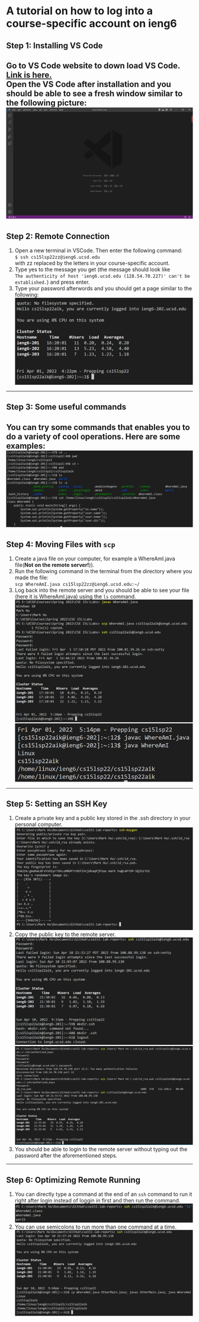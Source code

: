 # A tutorial on how to log into a course-specific account on ieng6

## **Step 1: Installing VS Code** 
Go to VS Code website to down load VS Code. [Link is here.](https://code.visualstudio.com/)  
Open the VS Code after installation and you should be able to see a fresh window similar to the following picture:  
![image](VS_Code_Homepage.png)  
---

## **Step 2: Remote Connection**  
1. Open a new terminal in VSCode. Then enter the following command:  
`$ ssh cs15lsp22zz@ieng6.ucsd.edu`  
with zz replaced by the letters in your course-specific account.
2. Type yes to the message you get (the message should look like  
`The authenticity of host 'ieng6.ucsd.edu (128.54.70.227)' can't be established.`) and press enter.
3. Type your password afterwords and you should get a page similar to the following:  
![image](Successful_Login.png)  
---

## **Step 3: Some useful commands**
You can try some commands that enables you to do a variety of cool operations. Here are some examples:  
![image](Some_Commands.png)  
---

## **Step 4: Moving Files with `scp`**
1. Create a java file on your computer, for example a WhereAmI.java file(**Not on the remote server!**)).
2. Run the following command in the terminal from the directory where you made the file:  
`scp WhereAmI.java cs15lsp22zz@ieng6.ucsd.edu:~/`
3. Log back into the remote server and you should be able to see your file (here it is WhereAmI.java) using the `ls` command.
![image](Copying_File_1.png)
![image](Copying_File_2.png)
---

## **Step 5: Setting an SSH Key**
1. Create a private key and a public key stored in the .ssh directory in your personal computer.
![image](SSH_Keys1.png)
2. Copy the public key to the remote server.
![image](SSH_Keys2.png)
![image](SSH_Keys3.png)
3. You should be able to login to the remote server without typing out the password after the aforementioned steps.
---

## **Step 6: Optimizing Remote Running**
1. You can directly type a command at the end of an `ssh` command to run it right after login instead of loggin in first and then run the command.
![image](Optimizing_Command1.png)  
2. You can use semicolons to run more than one command at a time.
![image](Optimizing_Command2.png)
